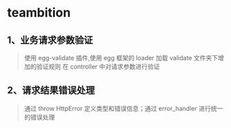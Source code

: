 # teambition

## 1、业务请求参数验证

> 使用 egg-validate 插件,使用 egg 框架的 loader 加载 validate 文件夹下增加的验证规则
> 在 controller 中对请求参数进行验证

## 2、请求结果错误处理

> 通过 throw HttpError 定义类型和错误信息；通过 error_handler 进行统一的错误处理
